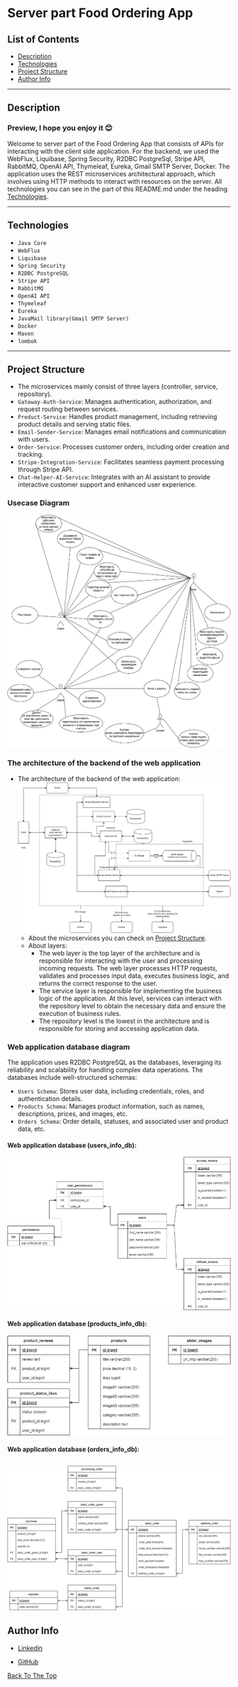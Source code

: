# Server part Food Ordering App

## List of Contents

- [Description](#description)
- [Technologies](#technologies)
- [Project Structure](#project-structure)
- [Author Info](#author-info)

---

## Description

### Preview, I hope you enjoy it 😊

Welcome to server part of the Food Ordering App that consists of APIs for interacting with the client side application.
For the backend, we used the WebFlux, Liquibase, Spring Security, R2DBC PostgreSql,
Stripe API, RabbitMQ, OpenAI API, Thymeleaf, Eureka, Gmail SMTP Server, Docker.
The application uses the REST microservices architectural approach, which involves using HTTP methods to interact with
resources on
the server.
All technologies you can see in the part of this README.md under the heading [Technologies](#technologies).

---

## Technologies

- `Java Core`
- `WebFlux`
- `Liquibase`
- `Spring Security`
- `R2DBC PostgreSQL`
- `Stripe API`
- `RabbitMQ`
- `OpenAI API`
- `Thymeleaf`
- `Eureka`
- `JavaMail library(Gmail SMTP Server)`
- `Docker`
- `Maven`
- `lombok`

---

## Project Structure

- The microservices mainly consist of three layers (controller, service, repository).
- `Gateway-Auth-Service`: Manages authentication, authorization, and request routing between services.
- `Product-Service`: Handles product management, including retrieving product details and serving static files.
- `Email-Sender-Service`: Manages email notifications and communication with users.
- `Order-Service`: Processes customer orders, including order creation and tracking.
- `Stripe-Integration-Service`: Facilitates seamless payment processing through Stripe API.
- `Chat-Helper-AI-Service`: Integrates with an AI assistant to provide interactive customer support and enhanced user
  experience.

### Usecase Diagram

![Usecase Diagram](../github-files/Usecase%20Diagram-full_large.drawio.png)

### The architecture of the backend of the web application

- The architecture of the backend of the web application:<br>
  ![The architecture](../github-files/Architecture%20diagram.drawio.png)
    - About the microservices you can check on [Project Structure](#project-structure).
    - About layers:
        - The web layer is the top layer of the architecture and is responsible for interacting with the user and
          processing
          incoming requests. The web layer processes HTTP requests, validates and processes input data, executes
          business
          logic, and returns the correct response to the user.
        - The service layer is responsible for implementing the business logic of the application. At this level,
          services
          can interact with the repository level to obtain the necessary data and ensure the execution of business
          rules.
        - The repository level is the lowest in the architecture and is responsible for storing and accessing
          application
          data.

### Web application database diagram

The application uses R2DBC PostgreSQL as the databases,
leveraging its reliability and scalability for handling complex data operations.
The databases include well-structured schemas:

- `Users Schema`: Stores user data, including credentials, roles, and authentication details.
- `Products Schema`: Manages product information, such as names, descriptions, prices, and images, etc.
- `Orders Schema`: Order details, statuses, and associated user and product data, etc.

#### Web application database (users_info_db):

![Database](../github-files/gateway_db_diagram.drawio.png)

#### Web application database (products_info_db):

![Database](../github-files/product_db_diagram.drawio.png)

#### Web application database (orders_info_db):

![Database](../github-files/orders_db_diagram.drawio.png)
---

## Author Info

- [Linkedin](https://www.linkedin.com/in/dmytro-kohol-333a7a2aa/)

- [GitHub](https://github.com/dima666Sik)

[Back To The Top](#description)
